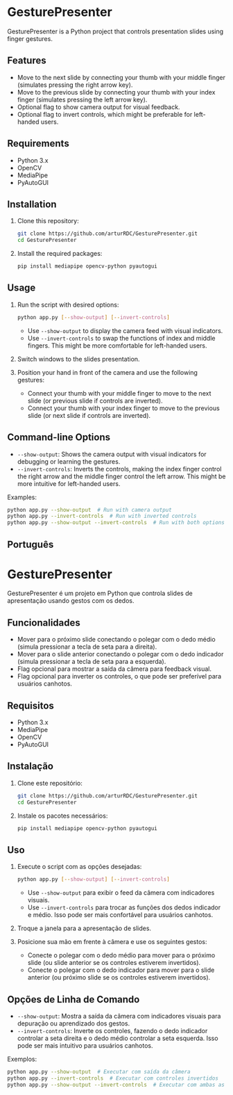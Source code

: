 # GesturePresenter

GesturePresenter is a Python project that controls presentation slides using finger gestures.

## Features

- Move to the next slide by connecting your thumb with your middle finger (simulates pressing the right arrow key).
- Move to the previous slide by connecting your thumb with your index finger (simulates pressing the left arrow key).
- Optional flag to show camera output for visual feedback.
- Optional flag to invert controls, which might be preferable for left-handed users.

## Requirements

- Python 3.x
- OpenCV
- MediaPipe
- PyAutoGUI

## Installation

1. Clone this repository:

   ```sh
   git clone https://github.com/arturRDC/GesturePresenter.git
   cd GesturePresenter
   ```

2. Install the required packages:

   ```sh
   pip install mediapipe opencv-python pyautogui
   ```

## Usage

1. Run the script with desired options:

   ```sh
   python app.py [--show-output] [--invert-controls]
   ```

   - Use `--show-output` to display the camera feed with visual indicators.
   - Use `--invert-controls` to swap the functions of index and middle fingers. This might be more comfortable for left-handed users.

2. Switch windows to the slides presentation.

3. Position your hand in front of the camera and use the following gestures:
   - Connect your thumb with your middle finger to move to the next slide (or previous slide if controls are inverted).
   - Connect your thumb with your index finger to move to the previous slide (or next slide if controls are inverted).

## Command-line Options

- `--show-output`: Shows the camera output with visual indicators for debugging or learning the gestures.
- `--invert-controls`: Inverts the controls, making the index finger control the right arrow and the middle finger control the left arrow. This might be more intuitive for left-handed users.

Examples:

```sh
python app.py --show-output  # Run with camera output
python app.py --invert-controls  # Run with inverted controls
python app.py --show-output --invert-controls  # Run with both options
```

## Português

# GesturePresenter

GesturePresenter é um projeto em Python que controla slides de apresentação usando gestos com os dedos.

## Funcionalidades

- Mover para o próximo slide conectando o polegar com o dedo médio (simula pressionar a tecla de seta para a direita).
- Mover para o slide anterior conectando o polegar com o dedo indicador (simula pressionar a tecla de seta para a esquerda).
- Flag opcional para mostrar a saída da câmera para feedback visual.
- Flag opcional para inverter os controles, o que pode ser preferível para usuários canhotos.

## Requisitos

- Python 3.x
- MediaPipe
- OpenCV
- PyAutoGUI

## Instalação

1. Clone este repositório:

   ```sh
   git clone https://github.com/arturRDC/GesturePresenter.git
   cd GesturePresenter
   ```

2. Instale os pacotes necessários:

   ```sh
   pip install mediapipe opencv-python pyautogui
   ```

## Uso

1. Execute o script com as opções desejadas:

   ```sh
   python app.py [--show-output] [--invert-controls]
   ```

   - Use `--show-output` para exibir o feed da câmera com indicadores visuais.
   - Use `--invert-controls` para trocar as funções dos dedos indicador e médio. Isso pode ser mais confortável para usuários canhotos.

2. Troque a janela para a apresentação de slides.

3. Posicione sua mão em frente à câmera e use os seguintes gestos:
   - Conecte o polegar com o dedo médio para mover para o próximo slide (ou slide anterior se os controles estiverem invertidos).
   - Conecte o polegar com o dedo indicador para mover para o slide anterior (ou próximo slide se os controles estiverem invertidos).

## Opções de Linha de Comando

- `--show-output`: Mostra a saída da câmera com indicadores visuais para depuração ou aprendizado dos gestos.
- `--invert-controls`: Inverte os controles, fazendo o dedo indicador controlar a seta direita e o dedo médio controlar a seta esquerda. Isso pode ser mais intuitivo para usuários canhotos.

Exemplos:

```sh
python app.py --show-output  # Executar com saída da câmera
python app.py --invert-controls  # Executar com controles invertidos
python app.py --show-output --invert-controls  # Executar com ambas as opções
```
